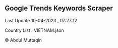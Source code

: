 

## Google Trends Keywords Scraper 
 
Last Update 10-04-2023 , 07:27:12

Country List :
VIETNAM.json



© Abdul Muttaqin 
